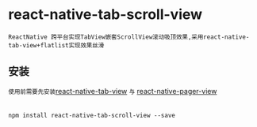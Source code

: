 
# react-native-tab-scroll-view

`ReactNative 跨平台实现TabView嵌套ScrollView滚动吸顶效果,采用react-native-tab-view+flatlist实现效果丝滑`

## 安装
`使用前需要先安装`[react-native-tab-view](https://github.com/satya164/react-native-tab-view#readme) `与` [react-native-pager-view](https://github.com/callstack/react-native-pager-view)
</br>
</br>
</br>
`npm install react-native-tab-scroll-view --save`



